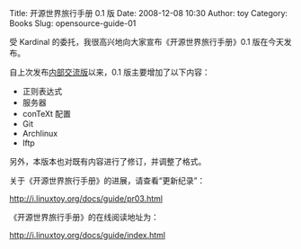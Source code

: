 Title: 开源世界旅行手册 0.1 版
Date: 2008-12-08 10:30
Author: toy
Category: Books
Slug: opensource-guide-01

受 Kardinal 的委托，我很高兴地向大家宣布《开源世界旅行手册》0.1
版在今天发布。

自上次发布[内部交流版](http://linuxtoy.org/archives/opensource-guide.html)以来，0.1
版主要增加了以下内容：

-   正则表达式
-   服务器
-   conTeXt 配置
-   Git
-   Archlinux
-   lftp

另外，本版本也对既有内容进行了修订，并调整了格式。

关于《开源世界旅行手册》的进展，请查看“更新纪录”：

<http://i.linuxtoy.org/docs/guide/pr03.html>

《开源世界旅行手册》的在线阅读地址为：

<http://i.linuxtoy.org/docs/guide/index.html>
